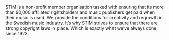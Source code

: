 STIM is a non-profit member organisation tasked with ensuring that its more than 90,000 affiliated rightsholders and music publishers get paid when their music is used. We provide the conditions for creativity and regrowth in the Swedish music industry. It’s why STIM strives to ensure that there are strong copyright laws in place. Which is exactly what we’ve always done, since 1923.
